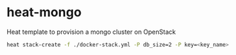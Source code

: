 # heat-mongo

Heat template to provision a mongo cluster on OpenStack

```bash
heat stack-create -f ./docker-stack.yml -P db_size=2 -P key=<key_name> <stack_name>
```

